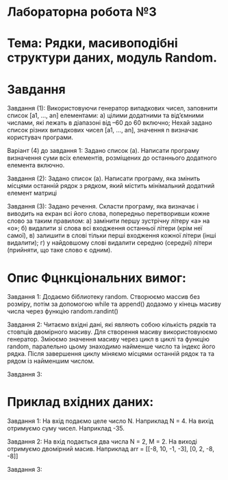# Лабораторна робота №3
# Тема: Рядки, масивоподібні структури даних, модуль Random.

# Завдання
Завдання (1): 
Використовуючи генератор випадкових чисел, заповнити список [a1, …, an]
елементами:
a) цілими додатними та від’ємними числами, які лежать в діапазоні від –60 до
60 включно;
Нехай задано список різних випадкових чисел [a1, …, an], значення n визначає
користувач програми. 

Варіант (4) до завдання 1: Задано список (a). Написати програму визначення суми всіх елементів,
розміщених до останнього додатного елемента включно.

Завдання (2): 
Задано список (а). Написати програму, яка змінить місцями останній рядок
з рядком, який містить мінімальний додатний елемент матриці

Завдання (3): Задано речення. Скласти програму, яка визначає і виводить на екран всі його
слова, попередньо перетворивши кожне слово за таким правилом: а) замінити
першу зустрічну літеру «a» на «о»; б) видалити зі слова всі входження
останньої літери (крім неї самої), в) залишити в слові тільки перші входження
кожної літери (інші видалити); г) у найдовшому слові видалити середню
(середні) літери (прийняти, що таке слово є одним).


# Опис Фцнкціональних вимог:

Завдання 1: Додаємо біблиотеку random. Створюємо массив без розміру, потім за допомогою while та append() додаэмо у кінець масиву числа через функцію random.randint()

Завдання 2: Читаємо вхідні дані, які являють собою кількість рядків та стовпців двомірного масиву. Для створення масиву використовуюємо генератор. Зміюємо значення масиву через цикл в циклі та функцію random, паралельно цьому знаходимо найменше число та індекс його рядка. Після завершення циклу міняємо місцями останній рядок та та рядом із найменшим числом.

Завдання 3:

# Приклад вхідних даних:

Завдання 1: На вхід подаємо целе число N. Наприклад N = 4. На вихід отримуємо суму чисел. Наприклад -35.

Завдання 2: На вхід подається два числа N = 2, M = 2. На виході отримуємо двомірний масив. Наприклад arr = [[-8, 10, -1, -3], [0, 2, -8, -8]]

Завдання 3: